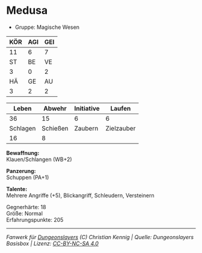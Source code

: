 # Medusa  
- Gruppe: Magische Wesen  

| KÖR | AGI | GEI |  
| --- | --- | --- |  
| 11  | 6   | 7   |
| ST  | BE  | VE  |  
| 3   | 0   | 2   |
| HÄ  | GE  | AU  |  
| 3   | 2   | 2   |


| Leben    | Abwehr   | Initiative | Laufen     |
| -------- | -------- | ---------- | ---------- |
| 36       | 15       | 6          | 6          |
| Schlagen | Schießen | Zaubern    | Zielzauber |
| 16       | 8        |            |            |

**Bewaffnung:**  
Klauen/Schlangen (WB+2)

**Panzerung:**  
Schuppen (PA+1)

**Talente:**  
Mehrere Angriffe (+5), Blickangriff, Schleudern, Versteinern

Gegnerhärte: 18  
Größe: Normal  
Erfahrungspunkte: 205  



___
*Fanwerk für [Dungeonslayers](https://www.dungeonslayers.net/) (C) Christian Kennig | Quelle: Dungeonslayers Basisbox | Lizenz: [CC-BY-NC-SA 4.0](https://creativecommons.org/licenses/by-nc-sa/4.0/deed.de)*